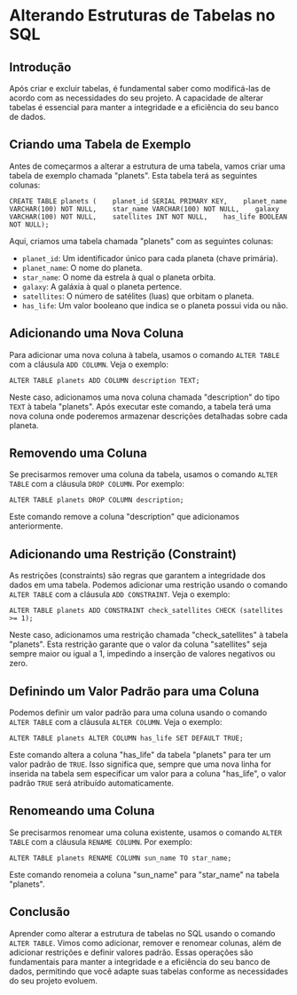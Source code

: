 <h1>Alterando Estruturas de Tabelas no SQL</h1>

<h2>Introdução</h2>

<p>Após criar e excluir tabelas, é fundamental saber como modificá-las de acordo com as necessidades do seu projeto. A capacidade de alterar tabelas é essencial para manter a integridade e a eficiência do seu banco de dados.</p>

<h2>Criando uma Tabela de Exemplo</h2>

<p>Antes de começarmos a alterar a estrutura de uma tabela, vamos criar uma tabela de exemplo chamada &quot;planets&quot;. Esta tabela terá as seguintes colunas:</p>

<pre><code class="language-sql">CREATE TABLE planets (    planet_id SERIAL PRIMARY KEY,    planet_name VARCHAR(100) NOT NULL,    star_name VARCHAR(100) NOT NULL,    galaxy VARCHAR(100) NOT NULL,    satellites INT NOT NULL,    has_life BOOLEAN NOT NULL);</code></pre>

<p>Aqui, criamos uma tabela chamada &quot;planets&quot; com as seguintes colunas:</p>
<ul>
    <li><code>planet_id</code>: Um identificador único para cada planeta (chave primária).</li>
    <li><code>planet_name</code>: O nome do planeta.</li>
    <li><code>star_name</code>: O nome da estrela à qual o planeta orbita.</li>
    <li><code>galaxy</code>: A galáxia à qual o planeta pertence.</li>
    <li><code>satellites</code>: O número de satélites (luas) que orbitam o planeta.</li>
    <li><code>has_life</code>: Um valor booleano que indica se o planeta possui vida ou não.</li>
</ul>

<h2>Adicionando uma Nova Coluna</h2>

<p>Para adicionar uma nova coluna à tabela, usamos o comando <code>ALTER TABLE</code> com a cláusula <code>ADD COLUMN</code>. Veja o exemplo:</p>

<pre><code class="language-sql">ALTER TABLE planets ADD COLUMN description TEXT;</code></pre>

<p>Neste caso, adicionamos uma nova coluna chamada &quot;description&quot; do tipo <code>TEXT</code> à tabela &quot;planets&quot;. Após executar este comando, a tabela terá uma nova coluna onde poderemos armazenar descrições detalhadas sobre cada planeta.</p>

<h2>Removendo uma Coluna</h2>

<p>Se precisarmos remover uma coluna da tabela, usamos o comando <code>ALTER TABLE</code> com a cláusula <code>DROP COLUMN</code>. Por exemplo:</p>

<pre><code class="language-sql">ALTER TABLE planets DROP COLUMN description;</code></pre>

<p>Este comando remove a coluna &quot;description&quot; que adicionamos anteriormente.</p>

<h2>Adicionando uma Restrição (Constraint)</h2>

<p>As restrições (constraints) são regras que garantem a integridade dos dados em uma tabela. Podemos adicionar uma restrição usando o comando <code>ALTER TABLE</code> com a cláusula <code>ADD CONSTRAINT</code>. Veja o exemplo:</p>

<pre><code class="language-sql">ALTER TABLE planets ADD CONSTRAINT check_satellites CHECK (satellites &gt;= 1);</code></pre>

<p>Neste caso, adicionamos uma restrição chamada &quot;check_satellites&quot; à tabela &quot;planets&quot;. Esta restrição garante que o valor da coluna &quot;satellites&quot; seja sempre maior ou igual a 1, impedindo a inserção de valores negativos ou zero.</p>

<h2>Definindo um Valor Padrão para uma Coluna</h2>

<p>Podemos definir um valor padrão para uma coluna usando o comando <code>ALTER TABLE</code> com a cláusula <code>ALTER COLUMN</code>. Veja o exemplo:</p>

<pre><code class="language-sql">ALTER TABLE planets ALTER COLUMN has_life SET DEFAULT TRUE;</code></pre>

<p>Este comando altera a coluna &quot;has_life&quot; da tabela &quot;planets&quot; para ter um valor padrão de <code>TRUE</code>. Isso significa que, sempre que uma nova linha for inserida na tabela sem especificar um valor para a coluna &quot;has_life&quot;, o valor padrão <code>TRUE</code> será atribuído automaticamente.</p>

<h2>Renomeando uma Coluna</h2>

<p>Se precisarmos renomear uma coluna existente, usamos o comando <code>ALTER TABLE</code> com a cláusula <code>RENAME COLUMN</code>. Por exemplo:</p>

<pre><code class="language-sql">ALTER TABLE planets RENAME COLUMN sun_name TO star_name;</code></pre>

<p>Este comando renomeia a coluna &quot;sun_name&quot; para &quot;star_name&quot; na tabela &quot;planets&quot;.</p>

<h2>Conclusão</h2>

<p>Aprender como alterar a estrutura de tabelas no SQL usando o comando <code>ALTER TABLE</code>. Vimos como adicionar, remover e renomear colunas, além de adicionar restrições e definir valores padrão. Essas operações são fundamentais para manter a integridade e a eficiência do seu banco de dados, permitindo que você adapte suas tabelas conforme as necessidades do seu projeto evoluem.</p>
